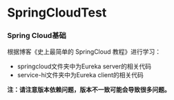 # SpringCloudTest
### Spring Cloud基础
根据博客《史上最简单的 SpringCloud 教程》进行学习：  
* springcloud文件夹中为Eureka server的相关代码
* service-hi文件夹中为Eureka client的相关代码

<b>注：请注意版本依赖问题，版本不一致可能会导致很多问题。</b>
